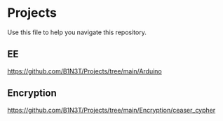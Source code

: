 # Projects #

Use this file to help you navigate this repository. 

## EE ##

<https://github.com/B1N3T/Projects/tree/main/Arduino>

## Encryption ##

<https://github.com/B1N3T/Projects/tree/main/Encryption/ceaser_cypher>

